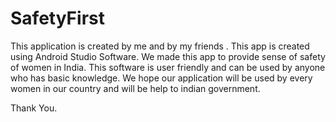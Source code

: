 # SafetyFirst

This application is created by me and by my friends . 
This app is created using Android Studio Software. 
We made this app to provide sense of safety of women in India. 
This software is user friendly and can be used by anyone who has basic knowledge. 
We hope our application will be used by every women in our country and will be help to indian government. 

Thank You.
